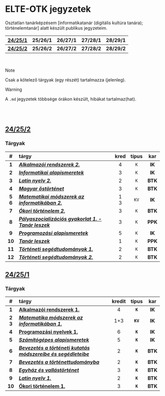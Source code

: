 # ELTE-OTK jegyzetek

Osztatlan tanárképzésem [informatikatanár (digitális kultúra tanára); történelemtanár] alatt készült publikus jegyzeteim.

| [24/25/1](/semesters/24-25-1/) | 25/26/1 | 26/27/1 | 27/28/1 | 28/29/1 |
| :--: | :--: | :--: | :--: | :--: |
| **[24/25/2](/semesters/24-25-2/)** | **25/26/2** | **26/27/2** | **27/28/2** | **28/29/2** |

<br>

> [!NOTE]
> Csak a kötelező tárgyak (egy részét) tartalmazza (jelenleg). 

> [!WARNING]
> A `.md` jegyzetek többsége órákon készült, hibákat tartalmaz(hat).

<br>
<br>



## [24/25/2](/semesters/24-25-2/)
### Tárgyak
| # | tárgy | kred | típus | kar |
| :-: | :- | :-: | :-: | :-: |
| **1** | ***[Alkalmazói rendszerek 2.](/semesters/24-25-2/OTK-ALKR2EG-INF22/)*** | 4 | `K` | **IK** |
| **2** | ***[Informatikai alapismeretek](/semesters/24-25-2/OTK-INFALG-INF22/)*** | 3 | `K` | **IK** |
| **3** | ***[Latin nyelv 2.](/semesters/24-25-2/BBN-TLA-102/)*** | 2 | `K` | **BTK** |
| **4** | ***[Magyar őstörténet](/semesters/24-25-2/OT-TÖR22-201/)*** | 3 | `K` | **BTK** |
| **5<br>6** | ***[Matematikai módszerek az informatikában 2.](/semesters/24-25-2/OTK-MATMOD2-INF22/)*** | 1<br>3 | `KV` | **IK** |
| **7** | ***[Ókori történelem 2.](/semesters/24-25-2/OT-TÖR22-205/)*** | 3 | `K` | **BTK** |
| **8** | ***[Pályaszocializációs gyakorlat 1. - Tanár leszek](/semesters/24-25-2/OTK-PGY-1-TAN22-102/)*** | 3 | `K` | **PPK** |
| **9** | ***[Programozási alapismeretek](/semesters/24-25-2/OTK-PAEG-INF22/)*** | 5 | `K` | **IK** |
| **10** | ***[Tanár leszek](/semesters/24-25-2/OTK-TAN22-101/)*** | 1 | `K` | **PPK** |
| **11** | ***[Történeti segédtudományok 1.](/semesters/24-25-2/OT-TÖR-291/)*** | 2 | `K` | **BTK** |
| **12** | ***[Történeti segédtudományok 2.](/semesters/24-25-2/OT-TÖR22-292/)*** | 2 | `K` | **BTK** |



## [24/25/1](/semesters/24-25-1/)
### Tárgyak
| # | tárgy | kredit | típus | kar |
| :-: | :- | :-: | :-: | :-: |
| **1** | **[Alkalmazói rendszerek 1.](/semesters/24-25-1/OTK-ALKR1EG-INF22/)** | 4 | **`K`** | **IK** |
| **2<br>3** | ***[Matematika módszerek az informatikában 1.](/semesters/24-25-1/OTK-MATMOD1-INF22/)*** | 1+3 | **`KV`** | **IK** |
| **4** | **[Programozási nyelvek 1.](/semesters/24-25-1/OTK-PNY1EG-INF22/)** | 6 | **`K`** | **IK** |
| **5** | ***[Számítógépes alapismeretek](/semesters/24-25-1/OTK-SZGAEG-INF22/)*** | 5 | **`K`** | **IK** |
| **6** | ***[Bevezetés a történeti kutatás módszereibe és segédleteibe](/semesters/24-25-1/OT-TOR22-151/)*** | 2 | **`K`** | **BTK** |
| **7** | ***[Bevezetés a történettudományba](/semesters/24-25-1/OT-TRN22-101/)*** | 2 | **`K`** | **BTK** |
| **8** | ***[Egyház és vallástörténet](/semesters/24-25-1/OT-TOR-161/)*** | 3 | **`K`** | **BTK** |
| **9** | ***[Latin nyelv 1.](/semesters/24-25-1/BBN-TLA-101-2/)*** | 2 | **`K`** | **BTK** |
| **10** | **[Ókori történelem 1.](/semesters/24-25-1/OT-TOR22-203/)** | 3 | **`K`** | **BTK** |